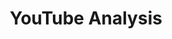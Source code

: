 ---
layout: page
title: YouTube Analysis
description: Analysis of Tech channels on YouTube using the videos published between May 2005 and October 2019
img: assets/img/projects/ada_thumbnail.png
importance: 3
redirect: https://jakhongir0103.github.io/datastory/
category: university
---